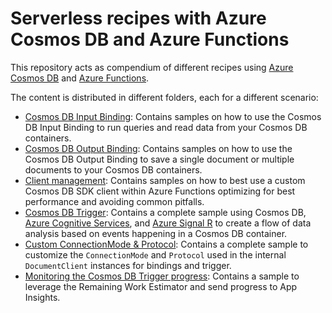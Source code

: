 # Serverless recipes with Azure Cosmos DB and Azure Functions

This repository acts as compendium of different recipes using [Azure Cosmos DB](https://docs.microsoft.com/azure/cosmos-db/) and [Azure Functions](https://docs.microsoft.com/azure/azure-functions/).

The content is distributed in different folders, each for a different scenario:

* [Cosmos DB Input Binding](./cosmosdbinputbinding/README.md): Contains samples on how to use the Cosmos DB Input Binding to 
run queries and read data from your Cosmos DB containers.
* [Cosmos DB Output Binding](./cosmosdboutputbindings/README.md): Contains samples on how to use the Cosmos DB Output Binding to save a single document or multiple documents to your Cosmos DB containers.
* [Client management](./cosmosdbstaticclient/README.md): Contains samples on how to best use a custom Cosmos DB SDK client within Azure Functions optimizing for best performance and avoiding common pitfalls.
* [Cosmos DB Trigger](./cosmosdbtrigger/README.md): Contains a complete sample using Cosmos DB, [Azure Cognitive Services](https://azure.microsoft.com/services/cognitive-services/), and [Azure Signal R](https://azure.microsoft.com/services/signalr-service/) to create a flow of data analysis based on events happening in a Cosmos DB container.
* [Custom ConnectionMode & Protocol](./connectionmode/README.md): Contains a complete sample to customize the `ConnectionMode` and `Protocol` used in the internal `DocumentClient` instances for bindings and trigger.
* [Monitoring the Cosmos DB Trigger progress](./cosmosdbtriggerestimator/README.md): Contains a sample to leverage the Remaining Work Estimator and send progress to App Insights.